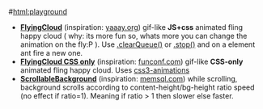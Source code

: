 #[html:playground](http://lukmdo.github.com/htmlplayground/)

- **[FlyingCloud](http://lukmdo.github.com/htmlplayground/FlyingCloud/)** (inspiration: [yaaay.org](http://www.yaaay.org/)) gif-like **JS+css** animated fling happy cloud ( why: its more fun so, whats more you can change the animation on the fly:P ). Use
[.clearQueue()](http://api.jquery.com/clearQueue/) or [.stop()](http://api.jquery.com/stop/) and on a element ant fire a new one.
- **[FlyingCloud CSS only](http://lukmdo.github.com/htmlplayground/FlyingCloud-css-only/)** (inspiration: [funconf.com](http://2012.funconf.com/)) gif-like **CSS-only** animated fling happy cloud. Uses [css3-animations](http://dev.w3.org/csswg/css3-animations/)
- **[ScrollableBackground](http://lukmdo.github.com/htmlplayground/ScrollableBackground/)** (inspiration: [memsql.com](http://memsql.com/)) while scrolling, background scrolls according to content-height/bg-height ratio speed (no effect if ratio=1). Meaning if ratio > 1 then slower else faster.
   